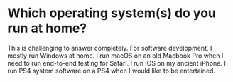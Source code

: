 # Which operating system(s) do you run at home?
  This is challenging to answer completely. For software development, I mostly run Windows at home. I run macOS on an old Macbook Pro when I need to run end-to-end testing for Safari. I run iOS on my ancient iPhone. I run PS4 system software on a PS4 when I would like to be entertained.